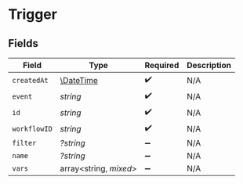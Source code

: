 # Trigger


## Fields

| Field                                                         | Type                                                          | Required                                                      | Description                                                   |
| ------------------------------------------------------------- | ------------------------------------------------------------- | ------------------------------------------------------------- | ------------------------------------------------------------- |
| `createdAt`                                                   | [\DateTime](https://www.php.net/manual/en/class.datetime.php) | :heavy_check_mark:                                            | N/A                                                           |
| `event`                                                       | *string*                                                      | :heavy_check_mark:                                            | N/A                                                           |
| `id`                                                          | *string*                                                      | :heavy_check_mark:                                            | N/A                                                           |
| `workflowID`                                                  | *string*                                                      | :heavy_check_mark:                                            | N/A                                                           |
| `filter`                                                      | *?string*                                                     | :heavy_minus_sign:                                            | N/A                                                           |
| `name`                                                        | *?string*                                                     | :heavy_minus_sign:                                            | N/A                                                           |
| `vars`                                                        | array<string, *mixed*>                                        | :heavy_minus_sign:                                            | N/A                                                           |